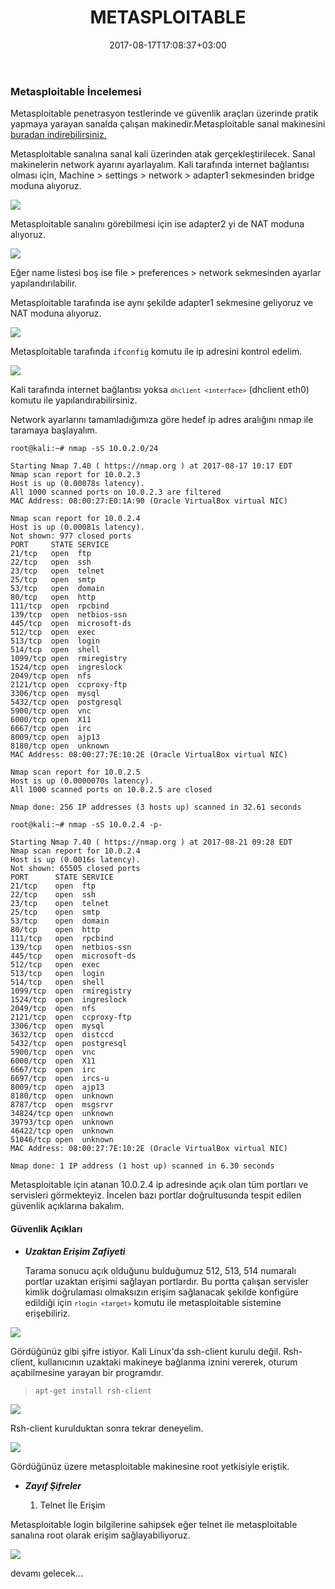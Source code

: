 ﻿---
title: "METASPLOITABLE"
date: 2017-08-17T17:08:37+03:00
---

### Metasploitable İncelemesi

Metasploitable penetrasyon testlerinde ve güvenlik araçları üzerinde pratik yapmaya yarayan sanalda çalışan makinedir.Metasploitable sanal makinesini [buradan indirebilirsiniz.](https://www.vulnhub.com/entry/metasploitable-2,29/) 

Metasploitable sanalına sanal kali üzerinden atak gerçekleştirilecek. Sanal makinelerin network ayarını ayarlayalım.  Kali tarafında internet bağlantısı olması için, Machine > settings > network > adapter1 sekmesinden bridge moduna alıyoruz. 

<img src="https://zehrabetulboynuegri.github.io/blog/img/kaliadpt1.png">

Metasploitable sanalını görebilmesi için ise adapter2 yi de NAT moduna alıyoruz.

<img src="https://zehrabetulboynuegri.github.io/blog/img/kaliadpt2.png"> 
 
Eğer name listesi boş ise file > preferences > network  sekmesinden ayarlar yapılandırılabilir.

Metasploitable tarafında ise aynı şekilde adapter1 sekmesine geliyoruz ve NAT moduna alıyoruz.

<img src="https://zehrabetulboynuegri.github.io/blog/img/msfnetwork.png">

Metasploitable tarafında <code>ifconfig</code> komutu ile ip adresini kontrol edelim.

<img src="https://zehrabetulboynuegri.github.io/blog/img/ifconfig.png">


Kali tarafında internet bağlantısı yoksa <code>``dhclient <interface>``</code> (dhclient eth0) komutu ile yapılandırabilirsiniz.
 
Network ayarlarını tamamladığımıza göre hedef ip adres aralığını nmap ile taramaya başlayalım.

```
root@kali:~# nmap -sS 10.0.2.0/24

Starting Nmap 7.40 ( https://nmap.org ) at 2017-08-17 10:17 EDT
Nmap scan report for 10.0.2.3
Host is up (0.00078s latency).
All 1000 scanned ports on 10.0.2.3 are filtered
MAC Address: 08:00:27:E0:1A:90 (Oracle VirtualBox virtual NIC)

Nmap scan report for 10.0.2.4
Host is up (0.00081s latency).
Not shown: 977 closed ports
PORT     STATE SERVICE
21/tcp   open  ftp
22/tcp   open  ssh
23/tcp   open  telnet
25/tcp   open  smtp
53/tcp   open  domain
80/tcp   open  http
111/tcp  open  rpcbind
139/tcp  open  netbios-ssn
445/tcp  open  microsoft-ds
512/tcp  open  exec
513/tcp  open  login
514/tcp  open  shell
1099/tcp open  rmiregistry
1524/tcp open  ingreslock
2049/tcp open  nfs
2121/tcp open  ccproxy-ftp
3306/tcp open  mysql
5432/tcp open  postgresql
5900/tcp open  vnc
6000/tcp open  X11
6667/tcp open  irc
8009/tcp open  ajp13
8180/tcp open  unknown
MAC Address: 08:00:27:7E:10:2E (Oracle VirtualBox virtual NIC)

Nmap scan report for 10.0.2.5
Host is up (0.0000070s latency).
All 1000 scanned ports on 10.0.2.5 are closed

Nmap done: 256 IP addresses (3 hosts up) scanned in 32.61 seconds
```


```
root@kali:~# nmap -sS 10.0.2.4 -p- 

Starting Nmap 7.40 ( https://nmap.org ) at 2017-08-21 09:28 EDT
Nmap scan report for 10.0.2.4
Host is up (0.0016s latency).
Not shown: 65505 closed ports
PORT      STATE SERVICE
21/tcp    open  ftp
22/tcp    open  ssh
23/tcp    open  telnet
25/tcp    open  smtp
53/tcp    open  domain
80/tcp    open  http
111/tcp   open  rpcbind
139/tcp   open  netbios-ssn
445/tcp   open  microsoft-ds
512/tcp   open  exec
513/tcp   open  login
514/tcp   open  shell
1099/tcp  open  rmiregistry
1524/tcp  open  ingreslock
2049/tcp  open  nfs
2121/tcp  open  ccproxy-ftp
3306/tcp  open  mysql
3632/tcp  open  distccd
5432/tcp  open  postgresql
5900/tcp  open  vnc
6000/tcp  open  X11
6667/tcp  open  irc
6697/tcp  open  ircs-u
8009/tcp  open  ajp13
8180/tcp  open  unknown
8787/tcp  open  msgsrvr
34824/tcp open  unknown
39793/tcp open  unknown
46422/tcp open  unknown
51046/tcp open  unknown
MAC Address: 08:00:27:7E:10:2E (Oracle VirtualBox virtual NIC)

Nmap done: 1 IP address (1 host up) scanned in 6.30 seconds
```

Metasploitable için atanan 10.0.2.4 ip adresinde açık olan tüm portları ve  servisleri görmekteyiz. İncelen bazı portlar doğrultusunda tespit edilen güvenlik açıklarına bakalım.

#### **Güvenlik Açıkları**

* ***Uzaktan Erişim Zafiyeti*** 
  
  Tarama sonucu açık olduğunu bulduğumuz 512, 513, 514 numaralı portlar uzaktan erişimi sağlayan portlardır. Bu portta çalışan servisler kimlik doğrulaması olmaksızın erişim sağlanacak şekilde konfigüre edildiği için <code>``rlogin <target>``</code> komutu ile metasploitable sistemine erişebiliriz.
  
  
<img src="https://zehrabetulboynuegri.github.io/blog/img/rlogin1.jpg">
 
  
  Gördüğünüz gibi şifre istiyor.  Kali Linux'da ssh-client kurulu değil. Rsh-client, kullanıcının uzaktaki makineye bağlanma iznini vererek, oturum açabilmesine yarayan bir programdır. 
  
  > <code>apt-get install rsh-client</code> 
  
<img src="https://zehrabetulboynuegri.github.io/blog/img/rsh-client.png">
 
  
  Rsh-client kurulduktan sonra tekrar deneyelim.
  
  <img src="https://zehrabetulboynuegri.github.io/blog/img/rlogin2.png">
  
  Gördüğünüz üzere metasploitable makinesine root  yetkisiyle eriştik.
  
  * ***Zayıf Şifreler***
  
    1. Telnet İle Erişim
   
   Metasploitable login bilgilerine sahipsek eğer telnet ile metasploitable sanalına root olarak erişim sağlayabiliyoruz.
  
  <img src="https://zehrabetulboynuegri.github.io/blog/img/telnet.png">
 
devamı gelecek...